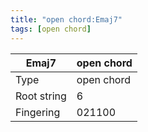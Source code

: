 ```yaml
---
title: "open chord:Emaj7"
tags: [open chord]
---
```


|Emaj7|open chord|
|---|---|
|Type|open chord|
|Root string|6|
|Fingering|021100|

